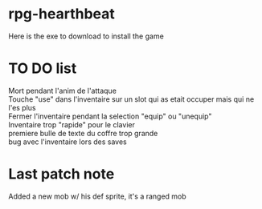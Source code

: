 # rpg-hearthbeat
Here is the exe to download to install the game


# TO DO list
Mort pendant l'anim de l'attaque  
Touche "use" dans l'inventaire sur un slot qui as etait occuper mais qui ne l'es plus  
Fermer l'inventaire pendant la selection "equip" ou "unequip"  
Inventaire trop "rapide" pour le clavier  
premiere bulle de texte du coffre trop grande  
bug avec l'inventaire lors des saves  

# Last patch note
Added a new mob w/ his def sprite, it's a ranged mob
